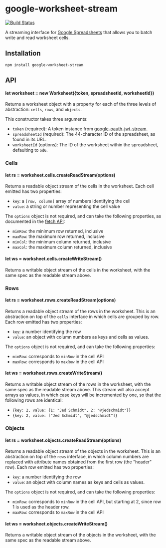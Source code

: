 google-worksheet-stream
=======================

[![Build Status](https://travis-ci.org/jed/google-worksheet-stream.svg)](https://travis-ci.org/jed/google-worksheet-stream)

A streaming interface for [Google Spreadsheets][] that allows you to batch write and read worksheet cells.

Installation
------------

    npm install google-worksheet-stream

API
---

#### let worksheet = new Worksheet({token, spreadsheetId, worksheetId})

Returns a worksheet object with a property for each of the three levels of abstraction: `cells`, `rows`, and `objects`.

This constructor takes three arguments:

- `token` (required): A token instance from [google-oauth-jwt-stream][].
- `spreadsheetId` (required): The 44-character ID of the spreadsheet, as found in its URL.
- `worksheetId` (options): The ID of the worksheet within the spreadsheet, defaulting to `od6`.

### Cells

#### let rs = worksheet.cells.createReadStream(options)

Returns a readable object stream of the cells in the worksheet. Each cell emitted has two properties:

- `key`: a `[row, column]` array of numbers identifying the cell
- `value`: a string or number representing the cell value

The `options` object is not required, and can take the following properties, as documented in the [fetch API][]:

- `minRow`: the minimum row returned, inclusive
- `maxRow`: the maximum row returned, inclusive
- `minCol`: the minimum column returned, inclusive
- `maxCol`: the maximum column returned, inclusive

#### let ws = worksheet.cells.createWriteStream()

Returns a writable object stream of the cells in the worksheet, with the same spec as the readable stream above.

### Rows

#### let rs = worksheet.rows.createReadStream(options)

Returns a readable object stream of the rows in the worksheet. This is an abstraction on top of the `cells` interface in which cells are grouped by row. Each row emitted has two properties:

- `key`: a number identifying the row
- `value`: an object with column numbers as keys and cells as values.

The `options` object is not required, and can take the following properties:

- `minRow`: corresponds to `minRow` in the cell API
- `maxRow`: corresponds to `maxRow` in the cell API

#### let ws = worksheet.rows.createWriteStream()

Returns a writable object stream of the rows in the worksheet, with the same spec as the readable stream above. This stream will also accept arrays as values, in which case keys will be incremented by one, so that the following rows are identical:

- `{key: 2, value: {1: "Jed Schmidt", 2: "@jedschmidt"}}`
- `{key: 2, value: ["Jed Schmidt", "@jedschmidt"]}`

### Objects

#### let rs = worksheet.objects.createReadStream(options)

Returns a readable object stream of the objects in the worksheet. This is an abstraction on top of the `rows` interface, in which column numbers are replaced with attribute names obtained from the first row (the "header" row). Each row emitted has two properties:

- `key`: a number identifying the row
- `value`: an object with column names as keys and cells as values.

The `options` object is not required, and can take the following properties:

- `minRow`: corresponds to `minRow` in the cell API, but starting at 2, since row 1 is used as the header row.
- `maxRow`: corresponds to `maxRow` in the cell API

#### let ws = worksheet.objects.createWriteStream()

Returns a writable object stream of the objects in the worksheet, with the same spec as the readable stream above.

[google-oauth-jwt-stream]: https://github.com/jed/google-oauth-jwt-stream
[Google Spreadsheets]: https://docs.google.com/spreadsheets
[fetch API]: https://developers.google.com/google-apps/spreadsheets/#fetching_specific_rows_or_columns
